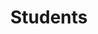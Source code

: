 ---
breadcrumb: <div id="breadcrumb"><a href="index.html">Home</a> <span class="breadcrumb_spacer">&gt;</span>
  <a href="departments.html">Departments and Courses</a> <span class="breadcrumb_spacer">&gt;</span>
  <a href="hindi_dep.html">Department of Hindi</a> <span class="breadcrumb_spacer">&gt;</span>
  <strong>Students</strong></div>
headerimage: <img alt="" height="105" src="assets/2006/images/banners/departments.jpg" width="472"/>
html_title: Students
layout: 2006_default
left_title:
- <img alt="Dpt. of" border="0" height="33" src="assets/2006/content/gt/fcb6421c7c62628408190d4ca84029e5.png"
  title="Dpt. of" width="98"/>
- <img alt="Hindi" border="0" height="33" src="assets/2006/content/gt/0067c79119fb51b3bffcfe23d3572762.png"
  title="Hindi" width="82"/>
old_website: true
permalink: /136.0.0.1.0.0.html
published: true
subnav:
- <li class="sub_no sub_first"><a href="hindi_dep.html" title="About">About</a></li>
- <li class="sub_no"><a href="134.0.0.1.0.0.html" title="Faculty">Faculty</a></li>
- <li class="sub_no"><a href="135.0.0.1.0.0.html" title="Courses">Courses</a></li>
- <li class="sub_no active"><a href="136.0.0.1.0.0.html" title="Students">Students</a></li>
title: Students
---